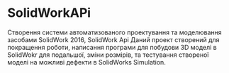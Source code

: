 # SolidWorkAPi

Створення системи автоматизованого проектування та моделювання засобами SolidWork 2016, SolidWork Api
Даний проект створений для покращення роботи, написання програми для побудови 3D моделі в SolidWokr для подальшої, зміни розмірів, та тестування створеної моделі на можливі дефекти в SolidWorks Simulation.
